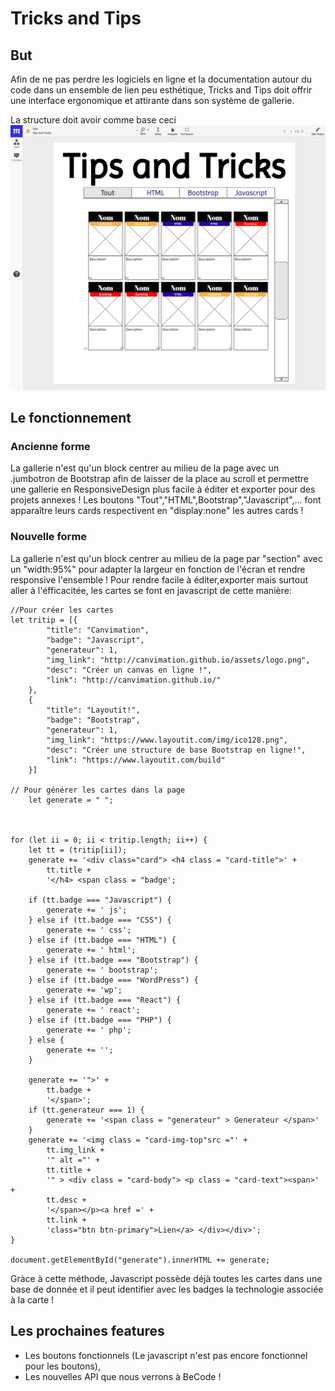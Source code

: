 # Tricks and Tips

## But
Afin de ne pas perdre les logiciels en ligne et la documentation autour du code dans un ensemble de lien peu esthétique, Tricks and Tips doit offrir une interface ergonomique et attirante dans son système de gallerie.

La structure doit avoir comme base ceci
![](https://github.com/DzenetanMassart/Tricks-and-Tips/blob/master/assets/pics/visuTricksAndTipsBase.png?raw=true)

## Le fonctionnement
### Ancienne forme
La gallerie n'est qu'un block centrer au milieu de la page avec un .jumbotron de Bootstrap afin de laisser de la place au scroll et permettre une gallerie en ResponsiveDesign plus facile à éditer et exporter pour des projets annexes ! 
Les boutons "Tout","HTML",Bootstrap","Javascript",... font apparaître leurs cards respectivent en "display:none" les autres cards !

### Nouvelle forme
La gallerie n'est qu'un block centrer au milieu de la page par "section" avec un "width:95%" pour adapter la largeur en fonction de l'écran et rendre responsive l'ensemble ! Pour rendre facile à éditer,exporter mais surtout aller à l'éfficacitée, les cartes se font en javascript de cette manière:

```
//Pour créer les cartes 
let tritip = [{
        "title": "Canvimation",
        "badge": "Javascript",
        "generateur": 1,
        "img_link": "http://canvimation.github.io/assets/logo.png",
        "desc": "Créer un canvas en ligne !",
        "link": "http://canvimation.github.io/"
    },
    {
        "title": "Layoutit!",
        "badge": "Bootstrap",
        "generateur": 1,
        "img_link": "https://www.layoutit.com/img/ico128.png",
        "desc": "Créer une structure de base Bootstrap en ligne!",
        "link": "https://www.layoutit.com/build"
    }]
    
// Pour générer les cartes dans la page
    let generate = " ";



for (let ii = 0; ii < tritip.length; ii++) {
    let tt = (tritip[ii]);
    generate += '<div class="card"> <h4 class = "card-title">' +
        tt.title +
        '</h4> <span class = "badge';

    if (tt.badge === "Javascript") {
        generate += ' js';
    } else if (tt.badge === "CSS") {
        generate += ' css';
    } else if (tt.badge === "HTML") {
        generate += ' html';
    } else if (tt.badge === "Bootstrap") {
        generate += ' bootstrap';
    } else if (tt.badge === "WordPress") {
        generate += 'wp';
    } else if (tt.badge === "React") {
        generate += ' react';
    } else if (tt.badge === "PHP") {
        generate += ' php';
    } else {
        generate += '';
    }

    generate += '">' +
        tt.badge +
        '</span>';
    if (tt.generateur === 1) {
        generate += '<span class = "generateur" > Generateur </span>'
    }
    generate += '<img class = "card-img-top"src ="' +
        tt.img_link +
        '" alt ="' +
        tt.title +
        '" > <div class = "card-body"> <p class = "card-text"><span>' +
        tt.desc +
        '</span></p><a href =' +
        tt.link +
        'class="btn btn-primary">Lien</a> </div></div>';
}

document.getElementById("generate").innerHTML += generate;

 ```
 Gràce à cette méthode, Javascript possède déjà toutes les cartes dans une base de donnée et il peut identifier avec les badges la technologie associée à la carte !


## Les prochaines features
- Les boutons fonctionnels (Le javascript n'est pas encore fonctionnel pour les boutons),
- Les nouvelles API que nous verrons à BeCode !

